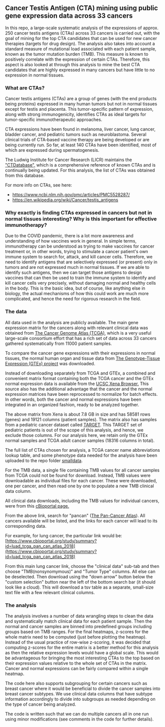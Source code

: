 ## Cancer Testis Antigen (CTA) mining using public gene expression data across 33 cancers
In this repo, a large-scale systematic analysis of the expressions of approx. 250 cancer testis antigens (CTAs) across 33 cancers is carried out, with the goal of mining for the top CTA candidates that can be used for new cancer therapies (targets for drug design).  The analysis also takes into account a standard measure of mutational load associated with each patient sample, known as the tumor mutation burden (TMB). This measure is known to positively correlate with the expression of certain CTAs. Therefore, this aspect is also looked at through this analysis to mine the best CTA candidates that are highly expressed in many cancers but have little to no expression in normal tissues.

### What are CTAs?
Cancer testis antigens (CTAs) are a group of genes (with the end products being proteins) expressed in many human tumors but not in normal tissues except for testis and placenta. This tumor-specific pattern of expression, along with strong immunogenicity, identifies CTAs as ideal targets for tumor-specific immunotherapeutic approaches. 

CTA expressions have been found in melanoma, liver cancer, lung cancer, bladder cancer, and pediatric tumors such as neuroblastoma. Several clinical trials of CTA‐based vaccine therapy are being developed or are being currently run. So far, at least 140 CTAs have been identified, most of which are expressed during spermatogenesis. 

The Ludwig Institute for Cancer Research (LICR) maintains the ["CTDatabase",](http://www.cta.lncc.br/) which is a comprehensive reference of known CTAs and is continually being updated. For this analysis, the list of CTAs was obtained from this database. 

For more info on CTAs, see here:
- https://www.ncbi.nlm.nih.gov/pmc/articles/PMC5528287/
- https://en.wikipedia.org/wiki/Cancer/testis_antigens

### Why exactly is finding CTAs expressed in cancers but not in normal tissues interesting? Why is this important for effective immunotherapy?
Due to the COVID pandemic, there is a lot more awareness and understanding of how vaccines work in general. In simple terms, immunotherapy can be understood as trying to make vaccines for cancer treatment or, in other words, trying to stimulate a cancer patient's own immune system to search for, attack, and kill cancer cells. Therefore, we need to identify antigens that are selectively expressed (or present) only in tumors and are not expressed much in normal tissues. If we are able to identify such antigens, then we can target those antigens to design vaccines that can then be used to train the immune system to identify and kill cancer cells very precisely, without damaging normal and healthy cells in the body. This is the basic idea, but of course, like anything else in biology, the actual mechanisms of how this could work are much more complicated, and hence the need for rigorous research in the field.

### The data
All data used in the analysis are publicly available. The main gene expression matrix for the cancers along with relevant clinical data was obtained from [The Cancer Genome Atlas (TCGA)](https://www.cancer.gov/about-nci/organization/ccg/research/structural-genomics/tcga), which is a very useful large-scale consortium effort that has a rich set of data across 33 cancers gathered systematically from 11000 patient samples. 

To compare the cancer gene expressions with their expressions in normal tissues, the normal human organ and tissue data from [The Genotype-Tissue Expression (GTEx) project](https://gtexportal.org/home/) was downloaded.

Instead of downloading separately from TCGA and GTEx, a combined and convenient matrix format containing both the TCGA cancer and the GTEx normal expression data is available from the [UCSC Xena Browser.](https://xenabrowser.net/datapages/?dataset=TcgaTargetGtex_RSEM_Hugo_norm_count&host=https%3A%2F%2Ftoil.xenahubs.net&removeHub=https%3A%2F%2Fxena.treehouse.gi.ucsc.edu%3A443) This source also has the additional advantage that the cancer and the normal expression matrices have been reprocessed to normalize for batch effects. In other words, both the cancer and normal expressions have been integrated in an organized fashion, ready to be analyzed together.

The above matrix from Xena is about 7.8 GB in size and has 58581 rows (genes) and 19121 columns (patient samples). The matrix also has samples from a pediatric cancer dataset called [TARGET](https://ocg.cancer.gov/programs/target). This TARGET set of pediatric patients is out of the scope of this analysis, and hence, we exclude those columns. For our analysis here, we retain only the GTEx normal samples and TCGA adult cancer samples (18316 columns in total).


The full list of CTAs chosen for analysis, a TCGA cancer name abbreviations lookup table, and some phenotype data needed for the analysis have been uploaded to the repo folder [smalldata](/smalldata).

For the TMB data, a single file containing TMB values for all cancer samples from TCGA could not be found for download. Instead, TMB values were downloadable as individual files for each cancer. These were downloaded, one per cancer, and then read one by one to populate a new TMB clinical data column.

All clinical data downloads, including the TMB values for individual cancers, were from this [cBioportal page.](https://www.cbioportal.org/datasets)

From the above link, search for "pancan" ([The Pan-Cancer Atlas](https://gdc.cancer.gov/about-data/publications/pancanatlas)). All cancers available will be listed, and the links for each cancer will lead to its corresponding data.

For example, for lung cancer, the particular link would be:
[https://www.cbioportal.org/study/summary?id=luad_tcga_pan_can_atlas_2018](https://www.cbioportal.org/study/summary?id=luad_tcga_pan_can_atlas_2018)

From this main lung cancer link, choose the "clinical data" sub-tab and then choose "TMB(nonsynomymous)" and "Tumor Type" columns. All else can be deselected. Then download using the "down arrow" button below the "custom selection" button near the left of the bottom search bar (it should look like a cloud). This
will download a tsv table as a separate, small-size text file with a few relevant clinical columns.

### The analysis
The analysis involves a number of data wrangling steps to clean the data and systematically match clinical data for each patient sample. Then the normal and cancer samples are binned into predefined groups including groups based on TMB ranges. For the final heatmaps, z-scores for the whole matrix need to be computed (just before plotting the heatmap). Instead of the usual practice of row-wise z-scoring, it was decided that computing z-scores for the entire matrix is a better method for this analysis as then the relative expression levels would have a global scale. This would be advantageous for bringing the most interesting CTAs to the top based on their expression values relative to the whole set of CTAs in the matrix. Cancer and normal expressions can be fairly compared within a single heatmap.

The code here also supports subgrouping for certain cancers such as breast cancer where it would be beneficial to divide the cancer samples into breast cancer subtypes. We use clinical data columns that have subtype information accordingly to divide into subgroups as needed depending on the type of cancer being analyzed.

The code is written such that we can do multiple cancers all in one run using minor modifications (see comments in the code for further details).
